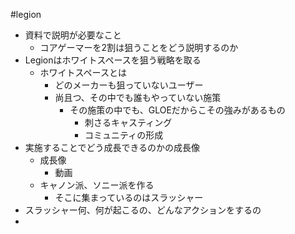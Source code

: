 #legion 

* 資料で説明が必要なこと
	* コアゲーマーを2割は狙うことをどう説明するのか
* Legionはホワイトスペースを狙う戦略を取る
	* ホワイトスペースとは
		* どのメーカーも狙っていないユーザー
		* 尚且つ、その中でも誰もやっていない施策
			* その施策の中でも、GLOEだからこその強みがあるもの
				* 刺さるキャスティング
				* コミュニティの形成
* 実施することでどう成長できるのかの成長像
	* 成長像
		* 動画
	* キャノン派、ソニー派を作る
		* そこに集まっているのはスラッシャー
* スラッシャー何、何が起こるの、どんなアクションをするの
* 